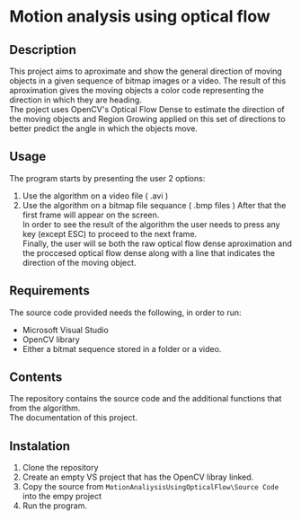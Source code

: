 # Motion analysis using optical flow

## Description

This project aims to aproximate and show the general direction of moving objects in a given sequence of bitmap images or a video. The result of this aproximation gives the moving objects a color code representing the direction in which they are heading.
<br>
The poject uses OpenCV's Optical Flow Dense to estimate the direction of the moving objects and Region Growing applied on this set of directions to better predict the angle in which the objects move. <br>

## Usage

The program starts by presenting the user 2 options: 
1. Use the algorithm on a video file ( .avi )
2. Use the algorithm on a bitmap file sequance ( .bmp files )
After that the first frame will appear on the screen. <br>
In order to see the result of the algorithm the user needs to press any key (except ESC) to proceed to the next frame. <br>
Finally, the user will se both the raw optical flow dense aproximation and the proccesed optical flow dense along with a line that indicates the direction of the moving object. 

## Requirements

The source code provided needs the following, in order to run:
- Microsoft Visual Studio
- OpenCV library
- Either a bitmat sequence stored in a folder or a video.

## Contents

The repository contains the source code and the additional functions that from the algorithm. <br>
The documentation of this project.

## Instalation

1. Clone the repository
2. Create an empty VS project that has the OpenCV libray linked.
3. Copy the source from ```MotionAnaliysisUsingOpticalFlow\Source Code``` into the empy project
4. Run the program.


